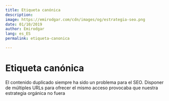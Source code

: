 ```yaml
---
title: Etiqueta canónica
description: 
image: https://emirodgar.com/cdn/images/og/estrategia-seo.png
date: 01/10/2019
author: Emirodgar
lang: es_ES
permalink: etiqueta-canonica

--- 
```


# Etiqueta canónica

El contenido duplicado siempre ha sido un problema para el SEO. Disponer de múltiples URLs para ofrecer el mismo acceso provocaba que nuestra estrategia orgánica no fuera 
<!--stackedit_data:
eyJoaXN0b3J5IjpbLTQ5NjY5NDYyNCwyODEzMDI2NzBdfQ==
-->